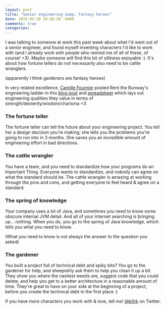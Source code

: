 ```yaml
---
layout: post
title: "Senior engineering &amp; fantasy heroes"
date: 2015-03-28 10:30:29 -0400
comments: true
categories: 
---
```


I was talking to someone at work this past week about what I'd want out
of a senior engineer, and found myself inventing characters I'd like to
work with (and I already work with people who remind me of all of these,
of course! <3). Maybe someone will find this bit of silliness enjoyable
:). It's about how fortune tellers do not necessarily also need to be
cattle wranglers.

(apparently I think gardeners are fantasy heroes)

In very related excellence, [Camille Fournier](https://twitter.com/skamille) posted Rent the Runway's
engineering ladder in this [blog post](http://dresscode.renttherunway.com/blog/ladder) and
[spreadsheet](https://docs.google.com/spreadsheets/d/1k4sO6pyCl_YYnf0PAXSBcX776rNcTjSOqDxZ5SDty-4/edit#gid=0)
which lays out engineering qualities they value in terms of
strength/dexterity/wisdom/charisma <3

### The fortune teller

The fortune teller can tell the future about your engineering project.
You tell her a design decision you're making; she tells you the problems
you're going to run into in 3 months. She saves you an incredible amount
of engineering effort in bad directions.

### The cattle wrangler

You have a team, and you need to standardize how your programs do an
Important Thing. Everyone wants to standardize, and nobody can agree on
what the standard should be. The cattle wrangler is amazing at working
through the pros and cons, and getting everyone to feel heard & agree on
a standard.

### The spring of knowledge

Your company uses a lot of Java, and sometimes you need to know some
obscure internal JVM detail. And all of your internet searching is
bringing up... nothing. When you do, you go to the spring of Java
knowledge, which tells you what you need to know.

(What you need to know is not always the answer to the question you
asked)

### The gardener

You built a project full of technical debt and spiky bits? You go to the
gardener for help, and sheepishly ask them to help you clean it up a
bit. They show you where the nastiest weeds are, suggest code that you
could delete, and help you get to a better architecture in a reasonable
amount of time. They're great to have on your side at the beginning of a
project, before you create the technical debt in the first place :)

If you have more characters you work with & love, tell me!
[@b0rk](https://twitter.com/b0rk) on Twitter.
